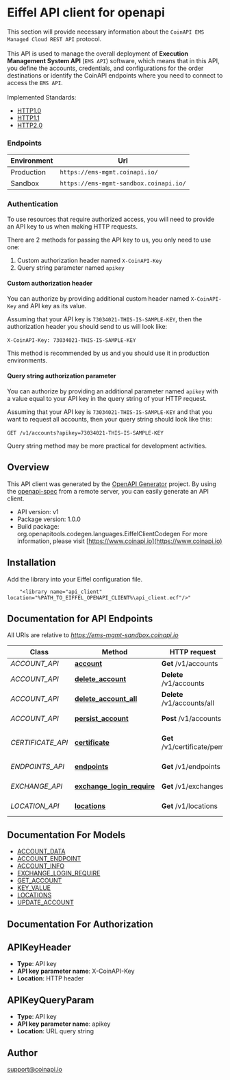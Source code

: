 # Eiffel API client for openapi

This section will provide necessary information about the `CoinAPI EMS Managed Cloud REST API` protocol. 
<br/><br/>
This API is used to manage the overall deployment of **Execution Management System API** (`EMS API`) software, 
which means that in this API, you define the accounts, credentials, and configurations for the order destinations or identify the CoinAPI endpoints where you need to connect to access the `EMS API`. 
<br/><br/>
Implemented Standards:

 * [HTTP1.0](https://datatracker.ietf.org/doc/html/rfc1945)
 * [HTTP1.1](https://datatracker.ietf.org/doc/html/rfc2616)
 * [HTTP2.0](https://datatracker.ietf.org/doc/html/rfc7540)
 
### Endpoints
<table>
  <thead>
    <tr>
      <th>Environment</th>
      <th>Url</th>
    </tr>
  </thead>
  <tbody>
    <tr>
      <td>Production</td>
      <td><code>https://ems-mgmt.coinapi.io/</code></td>
    </tr>
    <tr>
      <td>Sandbox</td>
      <td><code>https://ems-mgmt-sandbox.coinapi.io/</code></td>
    </tr>
  </tbody>
</table>

### Authentication

To use resources that require authorized access, you will need to provide an API key to us when making HTTP requests.

There are 2 methods for passing the API key to us, you only need to use one:

 1. Custom authorization header named `X-CoinAPI-Key`
 2. Query string parameter named `apikey`

#### Custom authorization header

You can authorize by providing additional custom header named `X-CoinAPI-Key` and API key as its value.

Assuming that your API key is `73034021-THIS-IS-SAMPLE-KEY`, then the authorization header you should send to us will look like:
<br/><br/>
`X-CoinAPI-Key: 73034021-THIS-IS-SAMPLE-KEY`

<aside class=\"success\">This method is recommended by us and you should use it in production environments.</aside>

#### Query string authorization parameter

You can authorize by providing an additional parameter named `apikey` with a value equal to your API key in the query string of your HTTP request.

Assuming that your API key is `73034021-THIS-IS-SAMPLE-KEY` and that you want to request all accounts, then your query string should look like this: 
<br/><br/>
`GET /v1/accounts?apikey=73034021-THIS-IS-SAMPLE-KEY`

<aside class=\"notice\">
Query string method may be more practical for development activities.
</aside>


## Overview
This API client was generated by the [OpenAPI Generator](https://openapi-generator.tech) project.  By using the [openapi-spec](https://openapis.org) from a remote server, you can easily generate an API client.

- API version: v1
- Package version: 1.0.0
- Build package: org.openapitools.codegen.languages.EiffelClientCodegen
For more information, please visit [https://www.coinapi.io](https://www.coinapi.io)

## Installation
Add the library into your Eiffel configuration file.
```
    "<library name="api_client" location="%PATH_TO_EIFFEL_OPENAPI_CLIENT%\api_client.ecf"/>"
```

## Documentation for API Endpoints

All URIs are relative to *https://ems-mgmt-sandbox.coinapi.io*

Class | Method | HTTP request | Description
------------ | ------------- | ------------- | -------------
*ACCOUNT_API* | [**account**](docs/ACCOUNT_API.md#account) | **Get** /v1/accounts | Get accounts
*ACCOUNT_API* | [**delete_account**](docs/ACCOUNT_API.md#delete_account) | **Delete** /v1/accounts | Delete account
*ACCOUNT_API* | [**delete_account_all**](docs/ACCOUNT_API.md#delete_account_all) | **Delete** /v1/accounts/all | Delete all accounts
*ACCOUNT_API* | [**persist_account**](docs/ACCOUNT_API.md#persist_account) | **Post** /v1/accounts | Add or update account
*CERTIFICATE_API* | [**certificate**](docs/CERTIFICATE_API.md#certificate) | **Get** /v1/certificate/pem | Get authentication certificate
*ENDPOINTS_API* | [**endpoints**](docs/ENDPOINTS_API.md#endpoints) | **Get** /v1/endpoints | Get API endpoints
*EXCHANGE_API* | [**exchange_login_require**](docs/EXCHANGE_API.md#exchange_login_require) | **Get** /v1/exchanges | Get exchange configuration
*LOCATION_API* | [**locations**](docs/LOCATION_API.md#locations) | **Get** /v1/locations | Get site locations


## Documentation For Models

 - [ACCOUNT_DATA](docs/ACCOUNT_DATA.md)
 - [ACCOUNT_ENDPOINT](docs/ACCOUNT_ENDPOINT.md)
 - [ACCOUNT_INFO](docs/ACCOUNT_INFO.md)
 - [EXCHANGE_LOGIN_REQUIRE](docs/EXCHANGE_LOGIN_REQUIRE.md)
 - [GET_ACCOUNT](docs/GET_ACCOUNT.md)
 - [KEY_VALUE](docs/KEY_VALUE.md)
 - [LOCATIONS](docs/LOCATIONS.md)
 - [UPDATE_ACCOUNT](docs/UPDATE_ACCOUNT.md)


## Documentation For Authorization


## APIKeyHeader

- **Type**: API key
- **API key parameter name**: X-CoinAPI-Key
- **Location**: HTTP header

## APIKeyQueryParam

- **Type**: API key
- **API key parameter name**: apikey
- **Location**: URL query string


## Author

support@coinapi.io

